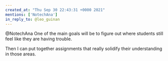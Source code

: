 ```yaml
---
created_at: "Thu Sep 30 22:43:31 +0000 2021"
mentions: ['NotechAna']
in_reply_to: @leo_guinan
---
```


@NotechAna One of the main goals will be to figure out where students still feel like they are having trouble. 

Then I can put together assignments that really solidify their understanding in those areas.